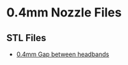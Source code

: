 # 0.4mm Nozzle Files

## STL Files
* [0.4mm Gap between headbands](Make4Covid_2_stack_headbands_0.4mm_gap.stl)